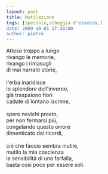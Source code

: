 ```yaml
---
layout: post
title: Mutilazione
tags: [speciale,scheggia d'essenza,]
date: 2009-10-01 17:30:00
author: pietro
---
```

Atteso troppo a lungo<br/>rivango le memorie,<br/>rivango i rimasugli<br/>di mai narrate storie,<br/><br/>l'erba inaridisce<br/>lo splendore dell'inverno,<br/>già traspaiono fiori<br/>cadute di lontano lacrime,<br/><br/>spero nevichi presto,<br/>per non fermarsi più,<br/>congelando questo orrore<br/>dimenticato dai ricordi,<br/><br/>ciò che faccio sembra inutile,<br/>mutilo la mia coscienza<br/>la sensibilità di una farfalla,<br/>basta così poco per essere soli.
